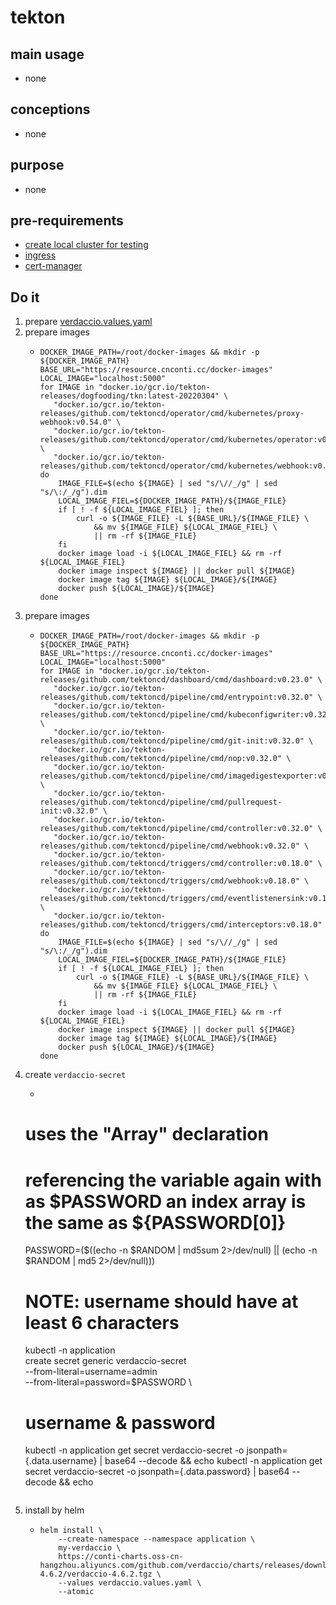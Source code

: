# tekton

## main usage

* none

## conceptions

* none

## purpose
* none

## pre-requirements
* [create local cluster for testing](../resources/local.cluster.for.testing.md)
* [ingress](../basic/ingress.nginx.md)
* [cert-manager](../basic/cert.manager.md)

## Do it

1. prepare [verdaccio.values.yaml](resources/verdaccio.values.yaml.md)
2. prepare images
    * ```shell  
      DOCKER_IMAGE_PATH=/root/docker-images && mkdir -p ${DOCKER_IMAGE_PATH}
      BASE_URL="https://resource.cnconti.cc/docker-images"
      LOCAL_IMAGE="localhost:5000"
      for IMAGE in "docker.io/gcr.io/tekton-releases/dogfooding/tkn:latest-20220304" \
         "docker.io/gcr.io/tekton-releases/github.com/tektoncd/operator/cmd/kubernetes/proxy-webhook:v0.54.0" \
         "docker.io/gcr.io/tekton-releases/github.com/tektoncd/operator/cmd/kubernetes/operator:v0.54.0" \
         "docker.io/gcr.io/tekton-releases/github.com/tektoncd/operator/cmd/kubernetes/webhook:v0.54.0" 
      do
          IMAGE_FILE=$(echo ${IMAGE} | sed "s/\//_/g" | sed "s/\:/_/g").dim
          LOCAL_IMAGE_FIEL=${DOCKER_IMAGE_PATH}/${IMAGE_FILE}
          if [ ! -f ${LOCAL_IMAGE_FIEL} ]; then
              curl -o ${IMAGE_FILE} -L ${BASE_URL}/${IMAGE_FILE} \
                  && mv ${IMAGE_FILE} ${LOCAL_IMAGE_FIEL} \
                  || rm -rf ${IMAGE_FILE}
          fi
          docker image load -i ${LOCAL_IMAGE_FIEL} && rm -rf ${LOCAL_IMAGE_FIEL}
          docker image inspect ${IMAGE} || docker pull ${IMAGE}
          docker image tag ${IMAGE} ${LOCAL_IMAGE}/${IMAGE}
          docker push ${LOCAL_IMAGE}/${IMAGE}
      done
      ```
2. prepare images
    * ```shell  
      DOCKER_IMAGE_PATH=/root/docker-images && mkdir -p ${DOCKER_IMAGE_PATH}
      BASE_URL="https://resource.cnconti.cc/docker-images"
      LOCAL_IMAGE="localhost:5000"
      for IMAGE in "docker.io/gcr.io/tekton-releases/github.com/tektoncd/dashboard/cmd/dashboard:v0.23.0" \
         "docker.io/gcr.io/tekton-releases/github.com/tektoncd/pipeline/cmd/entrypoint:v0.32.0" \
         "docker.io/gcr.io/tekton-releases/github.com/tektoncd/pipeline/cmd/kubeconfigwriter:v0.32.0" \
         "docker.io/gcr.io/tekton-releases/github.com/tektoncd/pipeline/cmd/git-init:v0.32.0" \
         "docker.io/gcr.io/tekton-releases/github.com/tektoncd/pipeline/cmd/nop:v0.32.0" \
         "docker.io/gcr.io/tekton-releases/github.com/tektoncd/pipeline/cmd/imagedigestexporter:v0.32.0" \
         "docker.io/gcr.io/tekton-releases/github.com/tektoncd/pipeline/cmd/pullrequest-init:v0.32.0" \
         "docker.io/gcr.io/tekton-releases/github.com/tektoncd/pipeline/cmd/controller:v0.32.0" \
         "docker.io/gcr.io/tekton-releases/github.com/tektoncd/pipeline/cmd/webhook:v0.32.0" \
         "docker.io/gcr.io/tekton-releases/github.com/tektoncd/triggers/cmd/controller:v0.18.0" \
         "docker.io/gcr.io/tekton-releases/github.com/tektoncd/triggers/cmd/webhook:v0.18.0" \
         "docker.io/gcr.io/tekton-releases/github.com/tektoncd/triggers/cmd/eventlistenersink:v0.18.0" \
         "docker.io/gcr.io/tekton-releases/github.com/tektoncd/triggers/cmd/interceptors:v0.18.0"
      do
          IMAGE_FILE=$(echo ${IMAGE} | sed "s/\//_/g" | sed "s/\:/_/g").dim
          LOCAL_IMAGE_FIEL=${DOCKER_IMAGE_PATH}/${IMAGE_FILE}
          if [ ! -f ${LOCAL_IMAGE_FIEL} ]; then
              curl -o ${IMAGE_FILE} -L ${BASE_URL}/${IMAGE_FILE} \
                  && mv ${IMAGE_FILE} ${LOCAL_IMAGE_FIEL} \
                  || rm -rf ${IMAGE_FILE}
          fi
          docker image load -i ${LOCAL_IMAGE_FIEL} && rm -rf ${LOCAL_IMAGE_FIEL}
          docker image inspect ${IMAGE} || docker pull ${IMAGE}
          docker image tag ${IMAGE} ${LOCAL_IMAGE}/${IMAGE}
          docker push ${LOCAL_IMAGE}/${IMAGE}
      done
      ```
3. create `verdaccio-secret`
    * ```shell
     # uses the "Array" declaration
     # referencing the variable again with as $PASSWORD an index array is the same as ${PASSWORD[0]}
     PASSWORD=($((echo -n $RANDOM | md5sum 2>/dev/null) || (echo -n $RANDOM | md5 2>/dev/null)))
     # NOTE: username should have at least 6 characters
     kubectl -n application \
         create secret generic verdaccio-secret \
         --from-literal=username=admin \
         --from-literal=password=$PASSWORD \
     # username & password
     kubectl -n application get secret verdaccio-secret -o jsonpath={.data.username} | base64 --decode && echo
     kubectl -n application get secret verdaccio-secret -o jsonpath={.data.password} | base64 --decode && echo
     ```
4. install by helm
    * ```shell
      helm install \
          --create-namespace --namespace application \
          my-verdaccio \
          https://conti-charts.oss-cn-hangzhou.aliyuncs.com/github.com/verdaccio/charts/releases/download/verdaccio-4.6.2/verdaccio-4.6.2.tgz \
          --values verdaccio.values.yaml \
          --atomic
      ```
